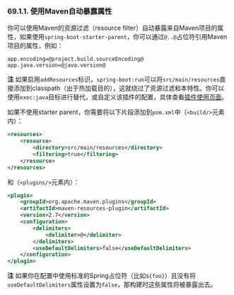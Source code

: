 ### 69.1.1. 使用Maven自动暴露属性

你可以使用Maven的资源过滤（resource filter）自动暴露来自Maven项目的属性，如果使用`spring-boot-starter-parent`，你可以通过`@..@`占位符引用Maven项目的属性，例如：
```properties
app.encoding=@project.build.sourceEncoding@
app.java.version=@java.version@
```
**注** 如果启用`addResources`标识，`spring-boot:run`可以将`src/main/resources`直接添加到classpath（出于热加载目的），这就绕过了资源过滤和本特性。你可以使用`exec:java`目标进行替代，或自定义该插件的配置，具体查看[插件使用页面](http://docs.spring.io/spring-boot/docs/1.4.1.RELEASE/maven-plugin/usage.html)。

如果不使用starter parent，你需要将以下片段添加到`pom.xml`中（`<build/>`元素内）：
```xml
<resources>
    <resource>
        <directory>src/main/resources</directory>
        <filtering>true</filtering>
    </resource>
</resources>
```
和（`<plugins/>`元素内）：
```xml
<plugin>
    <groupId>org.apache.maven.plugins</groupId>
    <artifactId>maven-resources-plugin</artifactId>
    <version>2.7</version>
    <configuration>
        <delimiters>
            <delimiter>@</delimiter>
        </delimiters>
        <useDefaultDelimiters>false</useDefaultDelimiters>
    </configuration>
</plugin>
```

**注** 如果你在配置中使用标准的Spring占位符（比如`${foo}`）且没有将`useDefaultDelimiters`属性设置为`false`，那构建时这些属性将被暴露出去。
